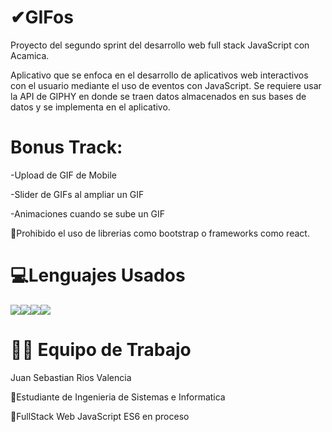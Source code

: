 # ✔GIFos
Proyecto del segundo sprint del desarrollo web full stack JavaScript con Acamica.

Aplicativo que se enfoca en el desarrollo de aplicativos web interactivos con el usuario mediante el uso de eventos con JavaScript. Se requiere usar la API de GIPHY en donde se traen datos almacenados en sus bases de datos y se implementa en el aplicativo.
# Bonus Track:
-Upload de GIF de Mobile

-Slider de GIFs al ampliar un GIF

-Animaciones cuando se sube un GIF

🚫Prohibido el uso de librerias como bootstrap o frameworks como react.
# 💻Lenguajes Usados
    
   <img src="https://img.shields.io/badge/HTML5-E34F26?style=for-the-badge&logo=html5&logoColor=white"/><img src="https://img.shields.io/badge/CSS3-1572B6?style=for-the-badge&logo=css3&logoColor=white" /><img src="https://img.shields.io/badge/Sass-CC6699?style=for-the-badge&logo=sass&logoColor=white" /><img src="https://img.shields.io/badge/JavaScript-323330?style=for-the-badge&logo=javascript&logoColor=F7DF1E" />
   


# 👨‍💻 Equipo de Trabajo
   Juan Sebastian Rios Valencia

   🔸Estudiante de Ingenieria de Sistemas e Informatica

   🔸FullStack Web JavaScript ES6 en proceso
